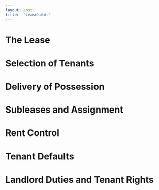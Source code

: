 ```yaml
---
layout: post
title:  "Leaseholds"
---
```


# The Lease

# Selection of Tenants

# Delivery of Possession

# Subleases and Assignment

# Rent Control

# Tenant Defaults

# Landlord Duties and Tenant Rights